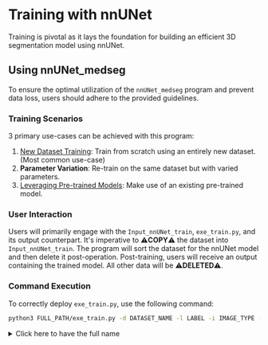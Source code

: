 # Training with nnUNet

Training is pivotal as it lays the foundation for building an efficient 3D segmentation model using nnUNet.

## Using nnUNet_medseg

To ensure the optimal utilization of the `nnUNet_medseg` program and prevent data loss, users should adhere to the provided guidelines.

### Training Scenarios

3 primary use-cases can be achieved with this program:

1. [New Dataset Training](train_new_dataset.md): Train from scratch using an entirely new dataset. (Most common use-case)
2. **Parameter Variation**: Re-train on the same dataset but with varied parameters.
3. [Leveraging Pre-trained Models](pretrained_model.md): Make use of an existing pre-trained model.

### User Interaction

Users will primarily engage with the `Input_nnUNet_train`, `exe_train.py`, and its output counterpart. It's imperative to ⚠️**COPY**⚠️ the dataset into `Input_nnUNet_train`. The program will sort the dataset for the nnUNet model and then delete it post-operation. Post-training, users will receive an output containing the trained model. All other data will be ⚠️**DELETED**⚠️.

### Command Execution

To correctly deploy `exe_train.py`, use the following command:

```bash
python3 FULL_PATH/exe_train.py -d DATASET_NAME -l LABEL -i IMAGE_TYPE -t TIME -f FOLD -e IMAGE_EXTENSION
```

<details>
  
  <summary>Click here to have the full name </summary>

```bash
python3 FULL_PATH/exe_train.py --dataset_name DATASET_NAME --label LABEL --image_type IMAGE_TYPE --time TIME --fold FOLD --image_extension IMAGE_EXTENSION
```
<details>   
- `FULL_PATH`: Don't forget to use the full path to the exe_train.py
- `DATASET_NAME`: Name of your dataset. (**default value**: No_Name)
- `LABEL`: Desired segmentation label (e.g., TUMOR). (**default value**: NONE)
- `IMAGE_TYPE`: Biomedical image variety (e.g., CT, MRI). (**default value**:NONE)
- `TIME`: Desired duration of all the process in MINUTE. (**default value**: 60)
- `FOLD`: Specifies the training fold (maximum of 5 folds). Use "all" to train on every fold for a robust model. (**default value**: all)
- `IMAGE_EXTENSION`: Default is `.nii.gz`. Modify if using a different image extension. 

**Note**: Default values are in place for all parameters and will be employed if a user omits specific arguments. Training caps at 10,000 epochs. However, to ensure efficiency, a time parameter is introduced. If time elapses during an ongoing epoch, the epoch will finalize before terminating the training process.
